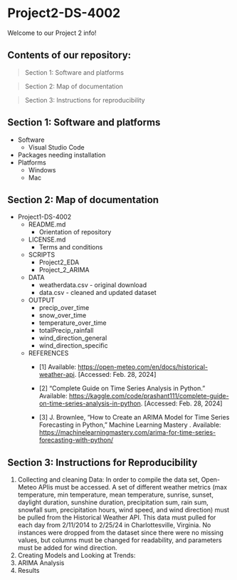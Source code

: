 # Project2-DS-4002
Welcome to our Project 2 info!

## Contents of our repository:
> Section 1: Software and platforms

> Section 2: Map of documentation

> Section 3: Instructions for reproducibility

## Section 1: Software and platforms
* Software
  * Visual Studio Code
* Packages needing installation
* Platforms
  * Windows
  * Mac
 
## Section 2: Map of documentation
* Project1-DS-4002
  * README.md
      * Orientation of repository
  * LICENSE.md
      * Terms and conditions
  * SCRIPTS
      * Project2_EDA
      * Project_2_ARIMA
  * DATA
      * weatherdata.csv - original download
      * data.csv - cleaned and updated dataset
  * OUTPUT
      * precip_over_time
      * snow_over_time
      * temperature_over_time
      * totalPrecip_rainfall
      * wind_direction_general
      * wind_direction_specific
  * REFERENCES
      * [1] Available: https://open-meteo.com/en/docs/historical-weather-api. [Accessed: Feb. 28, 2024]

      * [2] “Complete Guide on Time Series Analysis in Python.” Available: https://kaggle.com/code/prashant111/complete-guide-on-time-series-analysis-in-python. [Accessed: Feb. 28, 2024]
      * [3] J. Brownlee, “How to Create an ARIMA Model for Time Series Forecasting in Python,” Machine Learning Mastery . Available: https://machinelearningmastery.com/arima-for-time-series-forecasting-with-python/
   
## Section 3: Instructions for Reproducibility
1. Collecting and cleaning Data: In order to compile the data set, Open-Meteo APIis must be accessed. A set of different weather metrics (max temperature, min temperature, mean temperature, sunrise, sunset,  daylight duration, sunshine duration, precipitation sum, rain sum, snowfall sum, precipitation hours, wind speed, and wind direction) must be pulled from the Historical Weather API. This data must pulled for each day from 2/11/2014 to 2/25/24 in Charlottesville, Virginia. No instances were dropped from the dataset since there were no missing values, but columns must be changed for readability, and parameters must be added for wind direction.
2. Creating Models and Looking at Trends: 
3. ARIMA Analysis
4. Results
